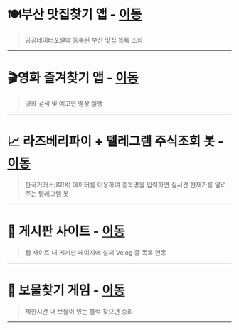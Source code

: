 # 🍽️부산 맛집찾기 앱 - [이동](https://github.com/talCSHN/Toy_Projects/tree/main/Busan_Restaurant)

> 공공데이터포털에 등록된 부산 맛집 목록 조회

***

# 🎬영화 즐겨찾기 앱 - [이동](https://github.com/talCSHN/Toy_Projects/tree/main/Movie_Finder)
> 영화 검색 및 예고편 영상 실행

***

# 📈 라즈베리파이 + 텔레그램 주식조회 봇 - [이동](https://github.com/talCSHN/Toy_Projects/tree/main/Stock_Bot)

> 한국거래소(KRX) 데이터를 이용하여 종목명을 입력하면 실시간 현재가를 알려주는 텔레그램 봇

***

# 📝 게시판 사이트 - [이동](https://github.com/talCSHN/Toy_Projects/tree/main/My_Board)

> 웹 사이트 내 게시판 페이지에 실제 Velog 글 목록 연동

***

# 👑 보물찾기 게임 - [이동](https://github.com/talCSHN/Toy_Projects/tree/main/Treasure)

> 제한시간 내 보물이 있는 블럭 찾으면 승리

***

